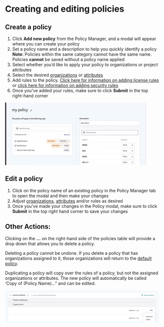 # Creating and editing policies

## **Create a policy**

1. Click  **Add new policy** from the Policy Manager, and a modal will appear where you can create your policy 
2. Set a policy name and a description to help you quickly identify a policy **Note**: Policies within the same category cannot have the same name. Policies **cannot** be saved without a policy name applied
3. Select whether you’d like to apply your policy to organizations or project attributes
4. Select the desired [organizations](assign-a-policy-to-organizations.md) or [attributes](assign-a-policy-to-project-attributes.md)
5. Add rules to the policy. [Click here for information on adding license rules](../../snyk-open-source/license-policies/setting-a-license-policy.md) or [click here for information on adding security rules](../security-policies/how-to-create-a-security-policy-and-set-rules.md)
6. Once you've added your rules, make sure to click **Submit** in the top right-hand corner 

![](../../.gitbook/assets/screenshot_2020-05-26_at_9.47.26_am.png)

## Edit a policy

1. Click on the policy name of an existing policy in the Policy Manager tab to open the modal and then make your changes
2. Adjust [organizations](assign-a-policy-to-organizations.md), [attributes](assign-a-policy-to-project-attributes.md) and/or rules as desired
3. Once you've made your changes in the Policy modal, make sure to click **Submit** in the top right hand corner to save your changes

## **Other Actions:**

Clicking on the **...** on the right-hand side of the policies table will provide a drop down that allows you to delete a policy.

Deleting a policy cannot be undone. If you delete a policy that has organizations assigned to it, those organizations will return to the [default policy](assign-a-policy-to-organizations.md).

Duplicating a policy will copy over the rules of a policy, but not the assigned organizations or attributes. The new policy will automatically be called ‘Copy of \(Policy Name\)…” and can be edited.

![](../../.gitbook/assets/screen_shot_2021-08-11_at_2.11.06_pm.png)



